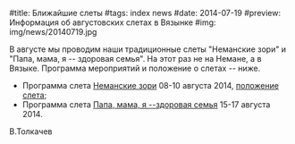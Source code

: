 #title: Ближайшие слеты
#tags: index news
#date: 2014-07-19
#preview: Информация об августовских слетах в Вязынке
#img: img/news/20140719.jpg

В августе мы проводим наши традиционные слеты "Неманские зори" и "Папа, мама, я -- здоровая семья". На этот раз не на Немане, а в Вязыке. Программа мероприятий и положение о слетах -- ниже.

* Программа слета [Неманские зори](files/20140812.pdf) 08-10 августа 2014, [положение слета](files/polozh20140812.pdf);
* Программа слета [Папа, мама, я --здоровая семья](files/20140819.pdf) 15-17 августа 2014.

В.Толкачев